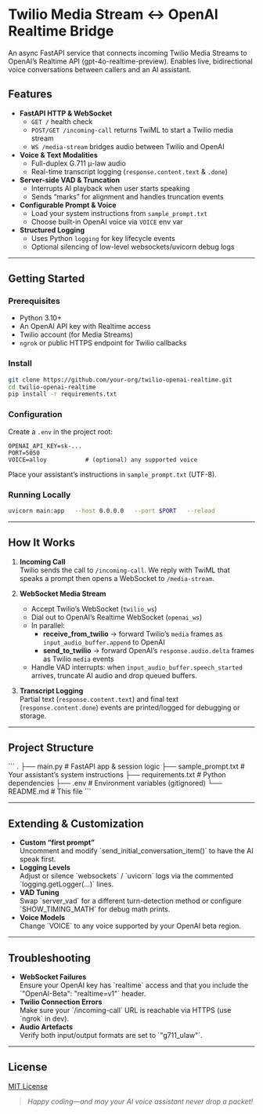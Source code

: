 # Twilio Media Stream ↔ OpenAI Realtime Bridge

An async FastAPI service that connects incoming Twilio Media Streams to OpenAI’s Realtime API (gpt-4o-realtime-preview). Enables live, bidirectional voice conversations between callers and an AI assistant.

## Features

- **FastAPI HTTP & WebSocket**  
  - `GET /` health check  
  - `POST/GET /incoming-call` returns TwiML to start a Twilio media stream  
  - `WS /media-stream` bridges audio between Twilio and OpenAI  
- **Voice & Text Modalities**  
  - Full-duplex G.711 μ-law audio  
  - Real-time transcript logging (`response.content.text` & `.done`)  
- **Server-side VAD & Truncation**  
  - Interrupts AI playback when user starts speaking  
  - Sends “marks” for alignment and handles truncation events  
- **Configurable Prompt & Voice**  
  - Load your system instructions from `sample_prompt.txt`  
  - Choose built-in OpenAI voice via `VOICE` env var  
- **Structured Logging**  
  - Uses Python `logging` for key lifecycle events  
  - Optional silencing of low-level websockets/uvicorn debug logs  

---

## Getting Started

### Prerequisites

- Python 3.10+  
- An OpenAI API key with Realtime access  
- Twilio account (for Media Streams)  
- `ngrok` or public HTTPS endpoint for Twilio callbacks  

### Install

```bash
git clone https://github.com/your-org/twilio-openai-realtime.git
cd twilio-openai-realtime
pip install -r requirements.txt
```

### Configuration

Create a `.env` in the project root:

```dotenv
OPENAI_API_KEY=sk-...
PORT=5050
VOICE=alloy           # (optional) any supported voice
```

Place your assistant’s instructions in `sample_prompt.txt` (UTF-8).

### Running Locally

```bash
uvicorn main:app   --host 0.0.0.0   --port $PORT   --reload
```

---

## How It Works

1. **Incoming Call**  
   Twilio sends the call to `/incoming-call`. We reply with TwiML that speaks a prompt then opens a WebSocket to `/media-stream`.

2. **WebSocket Media Stream**  
   - Accept Twilio’s WebSocket (`twilio_ws`)  
   - Dial out to OpenAI’s Realtime WebSocket (`openai_ws`)  
   - In parallel:  
     - **receive_from_twilio** → forward Twilio’s `media` frames as `input_audio_buffer.append` to OpenAI  
     - **send_to_twilio** → forward OpenAI’s `response.audio.delta` frames as Twilio `media` events  
   - Handle VAD interrupts: when `input_audio_buffer.speech_started` arrives, truncate AI audio and drop queued buffers.

3. **Transcript Logging**  
   Partial text (`response.content.text`) and final text (`response.content.done`) events are printed/logged for debugging or storage.

---

## Project Structure

\`\`\`
.
├── main.py           # FastAPI app & session logic
├── sample_prompt.txt # Your assistant’s system instructions
├── requirements.txt  # Python dependencies
├── .env              # Environment variables (gitignored)
└── README.md         # This file
\`\`\`

---

## Extending & Customization

- **Custom “first prompt”**  
  Uncomment and modify \`send_initial_conversation_item()\` to have the AI speak first.  
- **Logging Levels**  
  Adjust or silence \`websockets\` / \`uvicorn\` logs via the commented \`logging.getLogger(...)\` lines.  
- **VAD Tuning**  
  Swap \`server_vad\` for a different turn-detection method or configure \`SHOW_TIMING_MATH\` for debug math prints.  
- **Voice Models**  
  Change \`VOICE\` to any voice supported by your OpenAI beta region.  

---

## Troubleshooting

- **WebSocket Failures**  
  Ensure your OpenAI key has \`realtime\` access and that you include the \`"OpenAI-Beta": "realtime=v1"\` header.  
- **Twilio Connection Errors**  
  Make sure your \`/incoming-call\` URL is reachable via HTTPS (use \`ngrok\` in dev).  
- **Audio Artefacts**  
  Verify both input/output formats are set to \`"g711_ulaw"\`.  

---

## License

[MIT License](LICENSE)

> _Happy coding—and may your AI voice assistant never drop a packet!_
